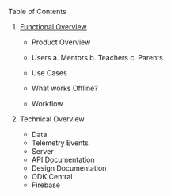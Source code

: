 Table of Contents

1. [Functional Overview](functional-overview.md)

    - Product Overview
    - Users
       a. Mentors
       b. Teachers
       c. Parents

    - Use Cases
    - What works Offline?
    - Workflow

2. Technical Overview  

    - Data
    - Telemetry Events
    - Server
    - API Documentation
    - Design Documentation
    - ODK Central
    - Firebase

